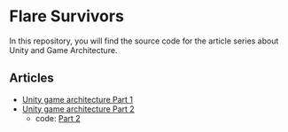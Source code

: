 ﻿# Flare Survivors

In this repository, you will find the source code for the article series about Unity and Game Architecture.

## Articles

- [Unity game architecture Part 1](https://dev.to/clandais/unity-game-architecture-part-1-4a9j)
- [Unity game architecture Part 2](https://dev.to/clandais/unity-game-architecture-part-2-335n)
  - code: [Part 2](https://github.com/clandais/flare-survivors/tree/Part2)